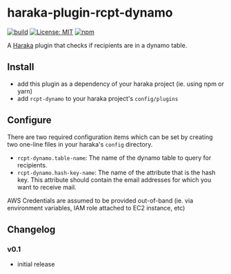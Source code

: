 # haraka-plugin-rcpt-dynamo

[![build](https://github.com/mfogel/haraka-plugin-rcpt-dynamo/workflows/build/badge.svg)](https://github.com/mfogel/haraka-plugin-rcpt-dynamo/actions?query=workflow%3Abuild)
[![License: MIT](https://img.shields.io/badge/License-MIT-green.svg)](https://opensource.org/licenses/MIT)
[![npm](https://img.shields.io/npm/v/haraka-plugin-rcpt-dynamo.svg)](https://www.npmjs.com/package/haraka-plugin-rcpt-dynamo)

A [Haraka](https://github.com/haraka/Haraka) plugin that checks if recipients are in a dynamo table.

## Install

- add this plugin as a dependency of your haraka project (ie. using npm or yarn)
- add `rcpt-dynamo` to your haraka project's `config/plugins`

## Configure

There are two required configuration items which can be set by creating two one-line files in your haraka's `config` directory.

- `rcpt-dynamo.table-name`: The name of the dynamo table to query for recipients.
- `rcpt-dynamo.hash-key-name`: The name of the attribute that is the hash key. This attribute should contain the email addresses for which you want to receive mail.

AWS Credentials are assumed to be provided out-of-band (ie. via environment variables, IAM role attached to EC2 instance, etc)

## Changelog

### v0.1

- initial release
